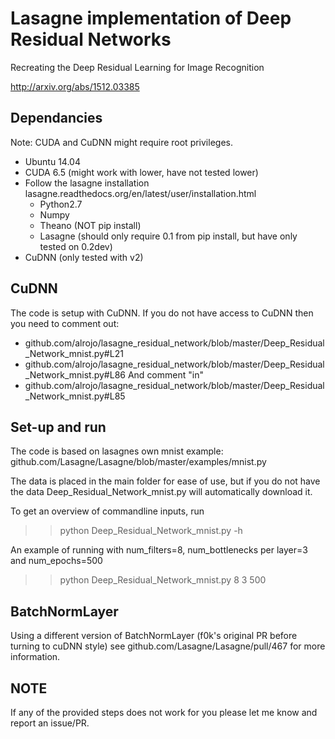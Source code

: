 # Lasagne implementation of Deep Residual Networks

Recreating the Deep Residual Learning for Image Recognition

http://arxiv.org/abs/1512.03385

## Dependancies

Note: CUDA and CuDNN might require root privileges.
- Ubuntu 14.04
- CUDA 6.5 (might work with lower, have not tested lower)
- Follow the lasagne installation lasagne.readthedocs.org/en/latest/user/installation.html
  - Python2.7
  - Numpy
  - Theano (NOT pip install)
  - Lasagne (should only require 0.1 from pip install, but have only tested on 0.2dev)
- CuDNN (only tested with v2)

## CuDNN

The code is setup with CuDNN. If you do not have access to CuDNN then you need to comment out:
* github.com/alrojo/lasagne_residual_network/blob/master/Deep_Residual_Network_mnist.py#L21
* github.com/alrojo/lasagne_residual_network/blob/master/Deep_Residual_Network_mnist.py#L86
And comment "in"
* github.com/alrojo/lasagne_residual_network/blob/master/Deep_Residual_Network_mnist.py#L85

## Set-up and run

The code is based on lasagnes own mnist example: github.com/Lasagne/Lasagne/blob/master/examples/mnist.py

The data is placed in the main folder for ease of use, but if you do not have the data Deep_Residual_Network_mnist.py will automatically download it.

To get an overview of commandline inputs, run

>>python Deep_Residual_Network_mnist.py -h

An example of running with num_filters=8, num_bottlenecks per layer=3 and num_epochs=500

>>python Deep_Residual_Network_mnist.py 8 3 500


## BatchNormLayer

Using a different version of BatchNormLayer (f0k's original PR before turning to cuDNN style) see  github.com/Lasagne/Lasagne/pull/467 for more information.

## NOTE

If any of the provided steps does not work for you please let me know and report an issue/PR.
